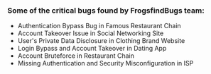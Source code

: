 ### Some of the critical bugs found by FrogsfindBugs team:

- Authentication Bypass Bug in Famous Restaurant Chain
- Account Takeover Issue in Social Networking Site
- User's Private Data Disclosure in Clothing Brand Website
- Login Bypass and Account Takeover in Dating App
- Account Bruteforce in Restaurant Chain
- Missing Authentication and Security Misconfiguration in ISP
